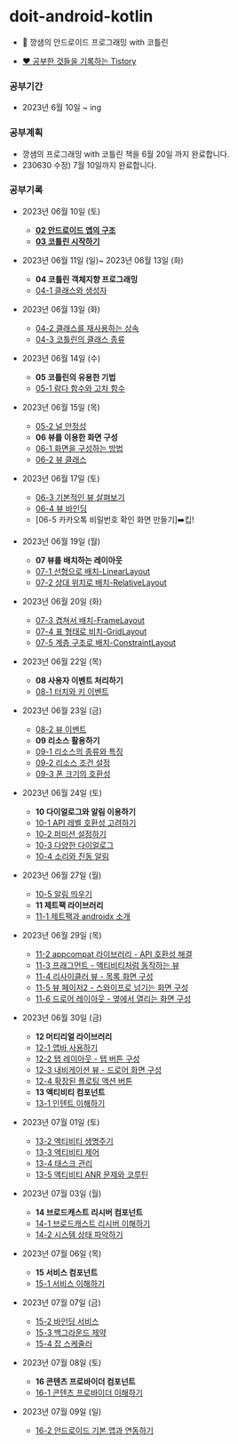 # doit-android-kotlin
 - 🌈 깡샘의 안드로이드 프로그래밍 with 코틀린

 - [❤️ 공부한 것들을 기록하는 Tistory](https://dreaminsweetpotato.tistory.com)

### 공부기간
 * 2023년 6월 10일 ~ ing

### 공부계획
 * 깡샘의 프로그래밍 with 코틀린 책을 6월 20일 까지 완료합니다.
 * 230630 수정) 7월 10일까지 완료합니다.


### 공부기록 
 * 2023년 06월 10일 (토) 
    * **[02 안드로이드 앱의 구조](https://dreaminsweetpotato.tistory.com/28)**
    * **[03 코틀린 시작하기](https://dreaminsweetpotato.tistory.com/29)**

 * 2023년 06월 11일 (일)~ 2023년 06월 13일 (화)
    * **04 코틀린 객체지향 프로그래밍**
    * [04-1 클래스와 생성자](https://dreaminsweetpotato.tistory.com/30)
 * 2023년 06월 13일 (화)
    * [04-2 클래스를 재사용하는 상속](https://dreaminsweetpotato.tistory.com/31)
    * [04-3 코틀린의 클래스 종류](https://dreaminsweetpotato.tistory.com/32)
 * 2023년 06월 14일 (수)
    * **05 코틀린의 유용한 기법**
    * [05-1 람다 함수와 고차 함수](https://dreaminsweetpotato.tistory.com/manage/posts/33)
 * 2023년 06월 15일 (목)
    * [05-2 널 안정성](https://dreaminsweetpotato.tistory.com/34)
    * **06 뷰를 이용한 화면 구성**
    * [06-1 화면을 구성하는 방법](https://dreaminsweetpotato.tistory.com/35)
    * [06-2 뷰 클래스](https://dreaminsweetpotato.tistory.com/36)
 * 2023년 06월 17일 (토)
    * [06-3 기본적인 뷰 살펴보기](https://dreaminsweetpotato.tistory.com/37)
    * [06-4 뷰 바인딩](https://dreaminsweetpotato.tistory.com/38)
    * [06-5 카카오톡 비밀번호 확인 화면 만들기]➡️킵!
 * 2023년 06월 19일 (월)
    * **07 뷰를 배치하는 레이아웃**
    * [07-1 선형으로 배치-LinearLayout](https://dreaminsweetpotato.tistory.com/39)
    * [07-2 상대 위치로 배치-RelativeLayout](https://dreaminsweetpotato.tistory.com/40)
 * 2023년 06월 20일 (화)
    * [07-3 겹쳐서 배치-FrameLayout](https://dreaminsweetpotato.tistory.com/41)
    * [07-4 표 형태로 비치-GridLayout](https://dreaminsweetpotato.tistory.com/42)
    * [07-5 계층 구조로 배치-ConstraintLayout](https://dreaminsweetpotato.tistory.com/43)
 * 2023년 06월 22일 (목)
    * **08 사용자 이벤트 처리하기**
    * [08-1 터치와 키 이벤트](https://dreaminsweetpotato.tistory.com/44)
 * 2023년 06월 23일 (금)
    * [08-2 뷰 이벤트](https://dreaminsweetpotato.tistory.com/45)
    * **09 리소스 활용하기**
    * [09-1 리소스의 종류와 특징](https://dreaminsweetpotato.tistory.com/46)
    * [09-2 리소스 조건 설정](https://dreaminsweetpotato.tistory.com/47)
    * [09-3 폰 크기의 호환성](https://dreaminsweetpotato.tistory.com/48)
 * 2023년 06월 24일 (토)
    * **10 다이얼로그와 알림 이용하기**
    * [10-1 API 레벨 호환성 고려하기](https://dreaminsweetpotato.tistory.com/49)
    * [10-2 퍼미션 설정하기](https://dreaminsweetpotato.tistory.com/50)
    * [10-3 다양한 다이얼로그](https://dreaminsweetpotato.tistory.com/51)
    * [10-4 소리와 진동 알림](https://dreaminsweetpotato.tistory.com/52)
 * 2023년 06월 27일 (월)
    * [10-5 알림 띄우기](https://dreaminsweetpotato.tistory.com/53)
    * **11 제트팩 라이브러리**
    * [11-1 제트팩과 androidx 소개](https://dreaminsweetpotato.tistory.com/54)
 * 2023년 06월 29일 (목) 
    * [11-2 appcompat 라이브러리 - API 호환성 해결](https://dreaminsweetpotato.tistory.com/55)
    * [11-3 프래그먼트 - 액티비티처럼 동작하는 뷰](https://dreaminsweetpotato.tistory.com/56)
    * [11-4 리사이클러 뷰 - 목록 화면 구성](https://dreaminsweetpotato.tistory.com/57)
    * [11-5 뷰 페이저2 - 스와이프로 넘기는 화면 구성](https://dreaminsweetpotato.tistory.com/58)
    * [11-6 드로어 레이아웃 - 옆에서 열리는 화면 구성](https://dreaminsweetpotato.tistory.com/59)
 * 2023년 06월 30일 (금)
    * **12 머티리얼 라이브러리**
    * [12-1 앱바 사용하기](https://dreaminsweetpotato.tistory.com/60)
    * [12-2 탭 레이아웃 - 탭 버튼 구성](https://dreaminsweetpotato.tistory.com/61)
    * [12-3 내비게이션 뷰 - 드로어 화면 구성](https://dreaminsweetpotato.tistory.com/62)
    * [12-4 확장된 플로팅 액션 버튼](https://dreaminsweetpotato.tistory.com/63)
    * **13 액티비티 컴포넌트**
    * [13-1 인텐트 이해하기](https://dreaminsweetpotato.tistory.com/64)
 * 2023년 07월 01일 (토)
    * [13-2 액티비티 생명주기](https://dreaminsweetpotato.tistory.com/65)
    * [13-3 액티비티 제어](https://dreaminsweetpotato.tistory.com/66)
    * [13-4 태스크 관리](https://dreaminsweetpotato.tistory.com/67)
    * [13-5 액티비티 ANR 문제와 코루틴](https://dreaminsweetpotato.tistory.com/68)
 * 2023년 07월 03일 (월)   
    * **14 브로드캐스트 리시버 컴포넌트**
    * [14-1 브로드캐스트 리시버 이해하기](https://dreaminsweetpotato.tistory.com/70)
    * [14-2 시스템 상태 파악하기](https://dreaminsweetpotato.tistory.com/71)
 * 2023년 07월 06일 (목)   
    * **15 서비스 컴포넌트**
    * [15-1 서비스 이해하기](https://dreaminsweetpotato.tistory.com/72)
 * 2023년 07월 07일 (금) 
    * [15-2 바인딩 서비스](https://dreaminsweetpotato.tistory.com/73)
    * [15-3 백그라운드 제약](https://dreaminsweetpotato.tistory.com/74)
    * [15-4 잡 스케줄러](https://dreaminsweetpotato.tistory.com/75)
 * 2023년 07월 08일 (토)
    * **16 콘텐츠 프로바이더 컴포넌트**
    * [16-1 콘텐츠 프로바이더 이해하기](https://dreaminsweetpotato.tistory.com/76)
 * 2023년 07월 09일 (일)   
    * [16-2 안드로이드 기본 앱과 연동하기](https://dreaminsweetpotato.tistory.com/77)
    
